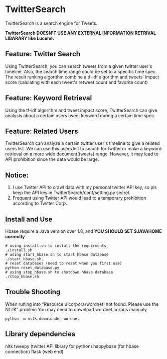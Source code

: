 # TwitterSearch
TwitterSearch is a search engine for Tweets. 

__TwitterSearch DOESN'T USE ANY EXTERNAL INFORMATION RETRIVAL LIBARARY like Lucene.__

## Feature: Twitter Search
Using TwitterSearch, you can search tweets from a given twitter user's timeline. 
Also, the search time range could be set to a specific time spec. The result ranking algorithm combine a tf-idf algorithm
and tweets' impact score (calulating with each tweet's retweet count and favorite count)

## Feature: Keyword Retrieval
Using the tf-idf algorithm and tweet impact score, TwitterSearch can give analysis about a certain users
tweet keyword during a certain time spec.

## Feature: Related Users
TwitterSearch can analyze a certain twitter user's timeline to give a related users list. We can use this users list to search for
twitter or make a keyword retrieval on a more wide document(tweets) range. However, it may lead to API prohibition since the data would be large.

## Notice:
1. I use Twitter API to crawl data with my personal twitter API key, so pls keep the API key in TwitterSearch/conf/setting.py
secret. 
2. Frequent using Twitter API would lead to a temporary prohibition according to Twitter Corp. 

## Install and Use
Hbase require a Java version over 1.8, and __YOU SHOULD SET $JAVAHOME correctly__
```
# using install.sh to install the requirments
./install.sh 
# using start_hbase.sh to start hbase database
./start_hbase.sh.
# reset databases (need to reset when you first use)
python reset_database.py
# using stop_hbase.sh to shutdown hbase database
./stop_hbase.sh 
```

## Trouble Shooting
When runing into “Resource u'corpora/wordnet' not found.  Please use the NLTK” problem
You may need to download wordnet corpus manualy
```
python -m nltk.downloader wordnet
```


## Library dependencies
nltk 
tweepy (twitter API library for python)
happybase (for hbase connection)
flask (web end)

